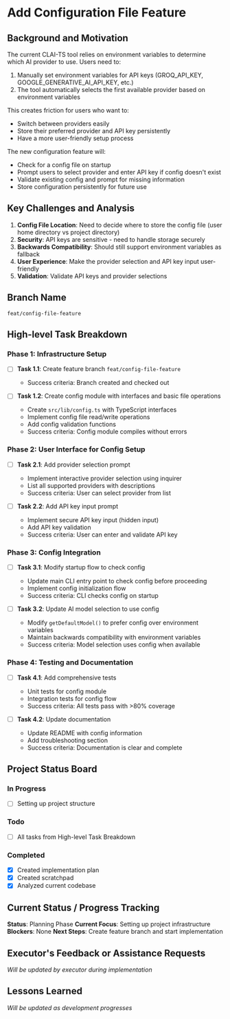 # Add Configuration File Feature

## Background and Motivation

The current CLAI-TS tool relies on environment variables to determine which AI provider to use. Users need to:
1. Manually set environment variables for API keys (GROQ_API_KEY, GOOGLE_GENERATIVE_AI_API_KEY, etc.)
2. The tool automatically selects the first available provider based on environment variables

This creates friction for users who want to:
- Switch between providers easily
- Store their preferred provider and API key persistently
- Have a more user-friendly setup process

The new configuration feature will:
- Check for a config file on startup
- Prompt users to select provider and enter API key if config doesn't exist
- Validate existing config and prompt for missing information
- Store configuration persistently for future use

## Key Challenges and Analysis

1. **Config File Location**: Need to decide where to store the config file (user home directory vs project directory)
2. **Security**: API keys are sensitive - need to handle storage securely
3. **Backwards Compatibility**: Should still support environment variables as fallback
4. **User Experience**: Make the provider selection and API key input user-friendly
5. **Validation**: Validate API keys and provider selections

## Branch Name

`feat/config-file-feature`

## High-level Task Breakdown

### Phase 1: Infrastructure Setup
- [ ] **Task 1.1**: Create feature branch `feat/config-file-feature`
  - Success criteria: Branch created and checked out
  
- [ ] **Task 1.2**: Create config module with interfaces and basic file operations
  - Create `src/lib/config.ts` with TypeScript interfaces
  - Implement config file read/write operations
  - Add config validation functions
  - Success criteria: Config module compiles without errors

### Phase 2: User Interface for Config Setup
- [ ] **Task 2.1**: Add provider selection prompt
  - Implement interactive provider selection using inquirer
  - List all supported providers with descriptions
  - Success criteria: User can select provider from list

- [ ] **Task 2.2**: Add API key input prompt
  - Implement secure API key input (hidden input)
  - Add API key validation
  - Success criteria: User can enter and validate API key

### Phase 3: Config Integration
- [ ] **Task 3.1**: Modify startup flow to check config
  - Update main CLI entry point to check config before proceeding
  - Implement config initialization flow
  - Success criteria: CLI checks config on startup

- [ ] **Task 3.2**: Update AI model selection to use config
  - Modify `getDefaultModel()` to prefer config over environment variables
  - Maintain backwards compatibility with environment variables
  - Success criteria: Model selection uses config when available

### Phase 4: Testing and Documentation
- [ ] **Task 4.1**: Add comprehensive tests
  - Unit tests for config module
  - Integration tests for config flow
  - Success criteria: All tests pass with >80% coverage

- [ ] **Task 4.2**: Update documentation
  - Update README with config information
  - Add troubleshooting section
  - Success criteria: Documentation is clear and complete

## Project Status Board

### In Progress
- [ ] Setting up project structure

### Todo
- [ ] All tasks from High-level Task Breakdown

### Completed
- [x] Created implementation plan
- [x] Created scratchpad
- [x] Analyzed current codebase

## Current Status / Progress Tracking

**Status**: Planning Phase
**Current Focus**: Setting up project infrastructure
**Blockers**: None
**Next Steps**: Create feature branch and start implementation

## Executor's Feedback or Assistance Requests

*Will be updated by executor during implementation*

## Lessons Learned

*Will be updated as development progresses* 